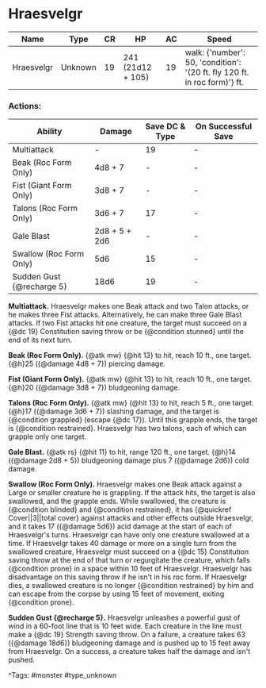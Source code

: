 # Hraesvelgr

| Name | Type | CR | HP | AC | Speed |
|------|------|----|----|----|-------|
| Hraesvelgr | Unknown | 19 | 241 (21d12 + 105) | 19 | walk: {'number': 50, 'condition': '(20 ft. fly 120 ft. in roc form)'} ft. |

### Actions:

| Ability | Damage | Save DC & Type | On Successful Save |
|---------|--------|----------------|--------------------|
| Multiattack | - | 19 | - |
| Beak (Roc Form Only) | 4d8 + 7 | - | - |
| Fist (Giant Form Only) | 3d8 + 7 | - | - |
| Talons (Roc Form Only) | 3d6 + 7 | 17 | - |
| Gale Blast | 2d8 + 5 + 2d6 | - | - |
| Swallow (Roc Form Only) | 5d6 | 15 | - |
| Sudden Gust {@recharge 5} | 18d6 | 19 | - |


**Multiattack.** Hraesvelgr makes one Beak attack and two Talon attacks, or he makes three Fist attacks. Alternatively, he can make three Gale Blast attacks. If two Fist attacks hit one creature, the target must succeed on a {@dc 19} Constitution saving throw or be {@condition stunned} until the end of its next turn.

**Beak (Roc Form Only).** {@atk mw} {@hit 13} to hit, reach 10 ft., one target. {@h}25 ({@damage 4d8 + 7}) piercing damage.

**Fist (Giant Form Only).** {@atk mw} {@hit 13} to hit, reach 10 ft., one target. {@h}20 ({@damage 3d8 + 7}) bludgeoning damage.

**Talons (Roc Form Only).** {@atk mw} {@hit 13} to hit, reach 5 ft., one target. {@h}17 ({@damage 3d6 + 7}) slashing damage, and the target is {@condition grappled} (escape {@dc 17}). Until this grapple ends, the target is {@condition restrained}. Hraesvelgr has two talons, each of which can grapple only one target.

**Gale Blast.** {@atk rs} {@hit 11} to hit, range 120 ft., one target. {@h}14 ({@damage 2d8 + 5}) bludgeoning damage plus 7 ({@damage 2d6}) cold damage.

**Swallow (Roc Form Only).** Hraesvelgr makes one Beak attack against a Large or smaller creature he is grappling. If the attack hits, the target is also swallowed, and the grapple ends. While swallowed, the creature is {@condition blinded} and {@condition restrained}, it has {@quickref Cover||3||total cover} against attacks and other effects outside Hraesvelgr, and it takes 17 ({@damage 5d6}) acid damage at the start of each of Hraesvelgr's turns. Hraesvelgr can have only one creature swallowed at a time. If Hraesvelgr takes 40 damage or more on a single turn from the swallowed creature, Hraesvelgr must succeed on a {@dc 15} Constitution saving throw at the end of that turn or regurgitate the creature, which falls {@condition prone} in a space within 10 feet of Hraesvelgr. Hraesvelgr has disadvantage on this saving throw if he isn't in his roc form. If Hraesvelgr dies, a swallowed creature is no longer {@condition restrained} by him and can escape from the corpse by using 15 feet of movement, exiting {@condition prone}.

**Sudden Gust {@recharge 5}.** Hraesvelgr unleashes a powerful gust of wind in a 60-foot line that is 10 feet wide. Each creature in the line must make a {@dc 19} Strength saving throw. On a failure, a creature takes 63 ({@damage 18d6}) bludgeoning damage and is pushed up to 15 feet away from Hraesvelgr. On a success, a creature takes half the damage and isn't pushed.

^Tags: #monster #type_unknown